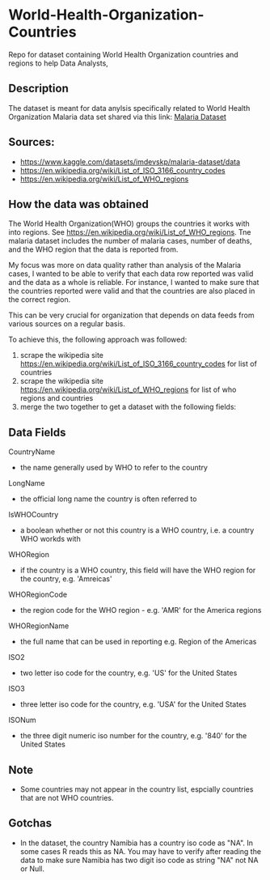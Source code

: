 # World-Health-Organization-Countries
 Repo for dataset containing World Health Organization countries and regions to help Data Analysts,
 
## Description
The dataset is meant for data anylsis specifically related to World Health Organization Malaria data set shared via this link: [Malaria Dataset](https://www.kaggle.com/datasets/imdevskp/malaria-dataset/data)

## Sources:

- https://www.kaggle.com/datasets/imdevskp/malaria-dataset/data
- https://en.wikipedia.org/wiki/List_of_ISO_3166_country_codes
- https://en.wikipedia.org/wiki/List_of_WHO_regions

## How the data was obtained
The World Health Organization(WHO) groups the countries it works with into regions. See https://en.wikipedia.org/wiki/List_of_WHO_regions.
Tne malaria dataset includes the number of malaria cases, number of deaths, and the WHO region that the data is reported from. 

My focus was more on data quality rather than analysis of the Malaria cases, I wanted to be able to verify that each data row reported was valid and the data as a whole is reliable. For instance, I wanted to make sure that the countries reported were valid and that the countries are also placed in the correct region.


This can be very crucial for organization that depends on data feeds from various sources on a regular basis.

To achieve this, the following approach was followed:

1. scrape the wikipedia site https://en.wikipedia.org/wiki/List_of_ISO_3166_country_codes for list of countries
2. scrape the wikipedia site https://en.wikipedia.org/wiki/List_of_WHO_regions for list of who regions and countries
3. merge the two together to get a dataset with the following fields:

## Data Fields
CountryName

- the name generally used by WHO to refer to the country

LongName

- the official long name the country is often referred to

IsWHOCountry

- a boolean whether or not this country is a WHO country, i.e. a country WHO workds with

WHORegion

- if the country is a WHO country, this field will have the WHO region for the country, e.g. 'Amreicas'

WHORegionCode

- the region code for the WHO region - e.g. 'AMR' for the America regions

WHORegionName

- the full name that can be used in reporting e.g. Region of the Americas

ISO2

- two letter iso code for the country, e.g. 'US' for the United States

ISO3

- three letter iso code for the country, e.g. 'USA' for the United States

ISONum

- the three digit numeric iso number for the country, e.g. '840' for the United States

## Note
- Some countries may not appear in the country list, espcially countries that are not WHO countries.

## Gotchas
- In the dataset, the country Namibia has a country iso code as "NA". In some cases R reads this as NA. You may have to verify after reading the data to make sure Namibia has two digit iso code as string "NA" not NA or Null.

